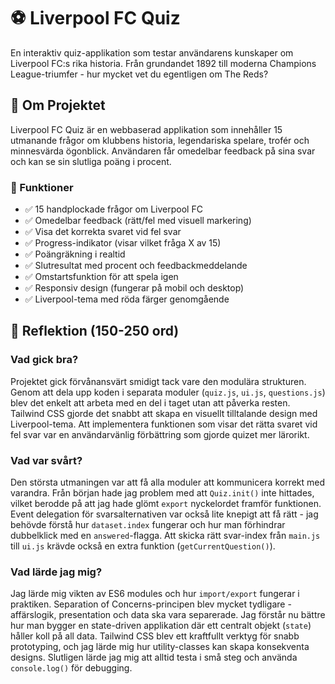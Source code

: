 # ⚽ Liverpool FC Quiz

En interaktiv quiz-applikation som testar användarens kunskaper om Liverpool FC:s rika historia. Från grundandet 1892 till moderna Champions League-triumfer - hur mycket vet du egentligen om The Reds?


## 🎯 Om Projektet

Liverpool FC Quiz är en webbaserad applikation som innehåller 15 utmanande frågor om klubbens historia, legendariska spelare, trofér och minnes­värda ögonblick. Användaren får omedelbar feedback på sina svar och kan se sin slutliga poäng i procent.

### 🌟 Funktioner

- ✅ 15 handplockade frågor om Liverpool FC
- ✅ Omedelbar feedback (rätt/fel med visuell markering)
- ✅ Visa det korrekta svaret vid fel svar
- ✅ Progress-indikator (visar vilket fråga X av 15)
- ✅ Poängräkning i realtid
- ✅ Slutresultat med procent och feedbackmeddelande
- ✅ Omstartsfunktion för att spela igen
- ✅ Responsiv design (fungerar på mobil och desktop)
- ✅ Liverpool-tema med röda färger genomgående


## 📝 Reflektion (150-250 ord)

### Vad gick bra?

Projektet gick förvånansvärt smidigt tack vare den modulära strukturen. Genom att dela upp koden i separata moduler (`quiz.js`, `ui.js`, `questions.js`) blev det enkelt att arbeta med en del i taget utan att påverka resten. Tailwind CSS gjorde det snabbt att skapa en visuellt tilltalande design med Liverpool-tema. Att implementera funktionen som visar det rätta svaret vid fel svar var en användarvänlig förbättring som gjorde quizet mer lärorikt.

### Vad var svårt?

Den största utmaningen var att få alla moduler att kommunicera korrekt med varandra. Från början hade jag problem med att `Quiz.init()` inte hittades, vilket berodde på att jag hade glömt `export` nyckelordet framför funktionen. Event delegation för svarsalternativen var också lite knepigt att få rätt - jag behövde förstå hur `dataset.index` fungerar och hur man förhindrar dubbelklick med en `answered`-flagga. Att skicka rätt svar-index från `main.js` till `ui.js` krävde också en extra funktion (`getCurrentQuestion()`).

### Vad lärde jag mig?

Jag lärde mig vikten av ES6 modules och hur `import/export` fungerar i praktiken. Separation of Concerns-principen blev mycket tydligare - affärslogik, presentation och data ska vara separerade. Jag förstår nu bättre hur man bygger en state-driven applikation där ett centralt objekt (`state`) håller koll på all data. Tailwind CSS blev ett kraftfullt verktyg för snabb prototyping, och jag lärde mig hur utility-classes kan skapa konsekventa designs. Slutligen lärde jag mig att alltid testa i små steg och använda `console.log()` för debugging.

